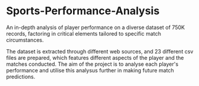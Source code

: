 # Sports-Performance-Analysis
An in-depth analysis of player performance on a diverse dataset of 750K records, factoring in critical elements tailored to specific match circumstances.

The dataset is extracted through different web sources, and 23 different csv files are prepared, which features different aspects of the player and the matches conducted. The aim of the project is to analyse each player's performance and utilise this analysus further in making future match predictions.
